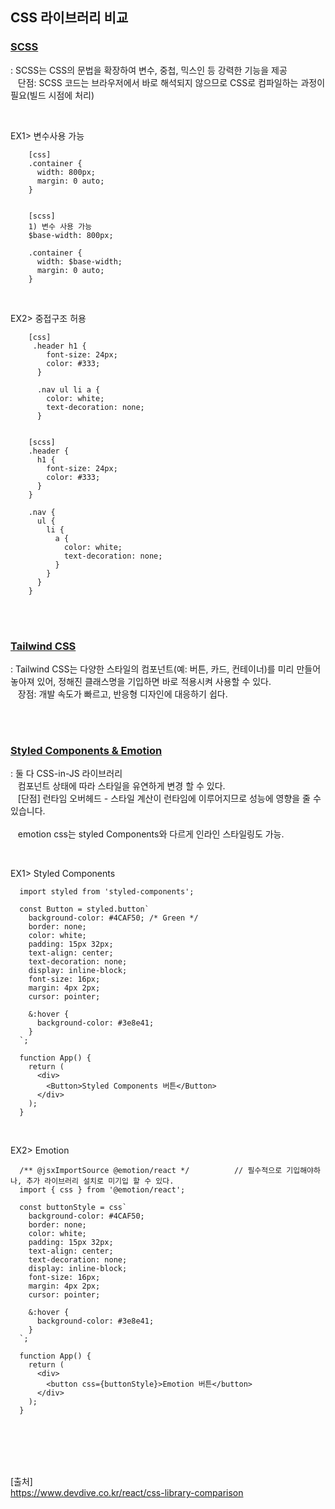 

## CSS 라이브러리 비교


### [SCSS]()
  : SCSS는 CSS의 문법을 확장하여 변수, 중첩, 믹스인 등 강력한 기능을 제공 <br/>
    &nbsp;&nbsp; 단점: SCSS 코드는 브라우저에서 바로 해석되지 않으므로 CSS로 컴파일하는 과정이 필요(빌드 시점에 처리) 
  
  <br/>
  
  EX1> 변수사용 가능
  
        [css]
        .container {
          width: 800px;
          margin: 0 auto;
        }


        [scss] 
        1) 변수 사용 가능
        $base-width: 800px;
 
        .container {
          width: $base-width;
          margin: 0 auto;
        }
    
  <br/>
  
  EX2> 중접구조 허용
  
        [css]
         .header h1 {
            font-size: 24px;
            color: #333;
          }
           
          .nav ul li a {
            color: white;
            text-decoration: none;
          }


        [scss] 
        .header {
          h1 {
            font-size: 24px;
            color: #333;
          }
        }
         
        .nav {
          ul {
            li {
              a {
                color: white;
                text-decoration: none;
              }
            }
          }
        }


<br/><br/>  

### [Tailwind CSS]()
  : Tailwind CSS는 다양한 스타일의 컴포넌트(예: 버튼, 카드, 컨테이너)를 미리 만들어 놓아져 있어, 정해진 클래스명을 기입하면 바로 적용시켜 사용할 수 있다. <br/>
    &nbsp;&nbsp; 장점: 개발 속도가 빠르고, 반응형 디자인에 대응하기 쉽다. 



<br/><br/>  

### [Styled Components  &  Emotion]() 
  : 둘 다 CSS-in-JS 라이브러리 <br/>
  &nbsp;&nbsp; 컴포넌트 상태에 따라 스타일을 유연하게 변경 할 수 있다. <br/>
  &nbsp;&nbsp; [단점] 런타임 오버헤드 - 스타일 계산이 런타임에 이루어지므로 성능에 영향을 줄 수 있습니다. <br/> <br/>
  &nbsp;&nbsp; emotion css는 styled Components와 다르게 인라인 스타일링도 가능. <br/>
  


  <br/>

  EX1> Styled Components

      import styled from 'styled-components';
 
      const Button = styled.button`
        background-color: #4CAF50; /* Green */
        border: none;
        color: white;
        padding: 15px 32px;
        text-align: center;
        text-decoration: none;
        display: inline-block;
        font-size: 16px;
        margin: 4px 2px;
        cursor: pointer;
       
        &:hover {
          background-color: #3e8e41;
        }
      `;
       
      function App() {
        return (
          <div>
            <Button>Styled Components 버튼</Button>
          </div>
        );
      }


  <br/>

  EX2> Emotion

      /** @jsxImportSource @emotion/react */          // 필수적으로 기입해야하나, 추가 라이브러리 설치로 미기입 할 수 있다. 
      import { css } from '@emotion/react';
       
      const buttonStyle = css`
        background-color: #4CAF50;
        border: none;
        color: white;
        padding: 15px 32px;
        text-align: center;
        text-decoration: none;
        display: inline-block;
        font-size: 16px;
        margin: 4px 2px;
        cursor: pointer;
       
        &:hover {
          background-color: #3e8e41;
        }
      `;
       
      function App() {
        return (
          <div>
            <button css={buttonStyle}>Emotion 버튼</button>
          </div>
        );
      }




<br/><br/>  <br/><br/>  


[출처] <br/>
https://www.devdive.co.kr/react/css-library-comparison

  
